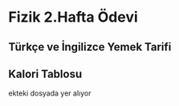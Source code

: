 # Fizik 2.Hafta Ödevi 
## Türkçe ve İngilizce Yemek Tarifi
## Kalori  Tablosu
ekteki dosyada yer alıyor
